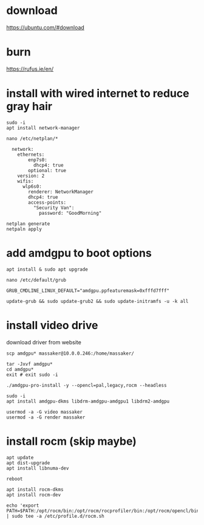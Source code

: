 # download
https://ubuntu.com/#download
# burn
https://rufus.ie/en/
# install with wired internet to reduce gray hair
```
sudo -i
apt install network-manager
```
```
nano /etc/netplan/*
```
```
  network:
    ethernets:
        enp7s0:
          dhcp4: true
        optional: true
    version: 2
    wifis:
      wlp6s0:
        renderer: NetworkManager
        dhcp4: true
        access-points:
          "Security Van":
            password: "GoodMorning"   
```
```
netplan generate
netpaln apply
```
# add amdgpu to boot options
```
apt install & sudo apt upgrade
```
```
nano /etc/default/grub
```
```
GRUB_CMDLINE_LINUX_DEFAULT="amdgpu.ppfeaturemask=0xfffd7fff"
```
```
update-grub && sudo update-grub2 && sudo update-initramfs -u -k all
```
# install video drive
download driver from website
```
scp amdgpu* massaker@10.0.0.246:/home/massaker/
```
```
tar -Jxvf amdgpu*
cd amdgpu*
exit # exit sudo -i
```
```
./amdgpu-pro-install -y --opencl=pal,legacy,rocm --headless
```
```
sudo -i
apt install amdgpu-dkms libdrm-amdgpu-amdgpu1 libdrm2-amdgpu
```
```
usermod -a -G video massaker
usermod -a -G render massaker
```
# install rocm (skip maybe)
```
apt update
apt dist-upgrade
apt install libnuma-dev
```
```
reboot
```
```
apt install rocm-dkms
apt install rocm-dev
```
```
echo 'export PATH=$PATH:/opt/rocm/bin:/opt/rocm/rocprofiler/bin:/opt/rocm/opencl/bin' | sudo tee -a /etc/profile.d/rocm.sh
```
